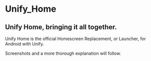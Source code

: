 Unify_Home
==========
Unify Home, bringing it all together.
-------------------------------------

Unify Home is the official Homescreen Replacement, or Launcher, for Android with Unify.

Screenshots and a more thorough explanation will follow.
